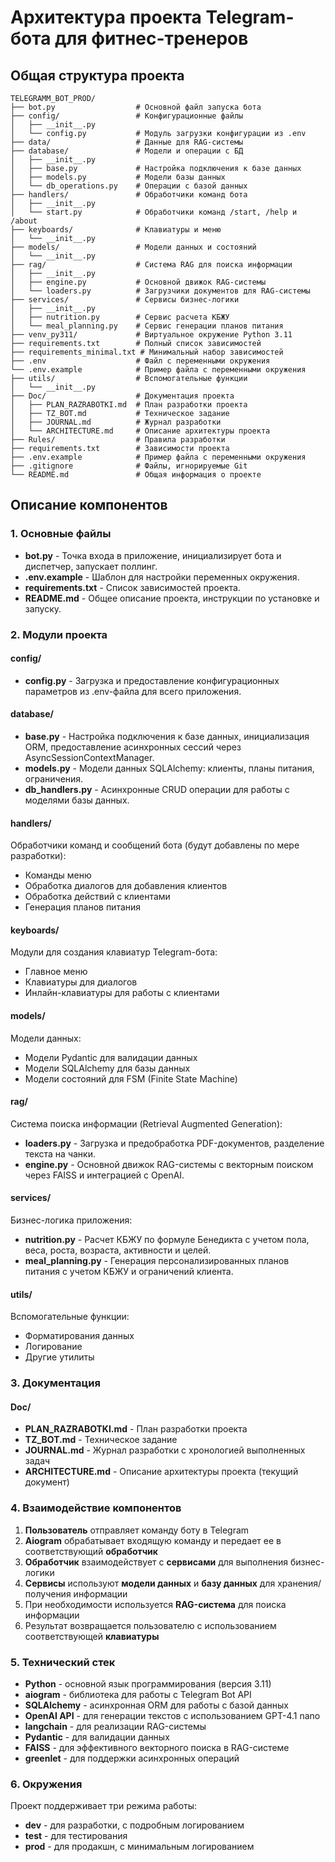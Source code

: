# Архитектура проекта Telegram-бота для фитнес-тренеров

## Общая структура проекта

```
TELEGRAMM_BOT_PROD/
├── bot.py                  # Основной файл запуска бота
├── config/                 # Конфигурационные файлы
│   ├── __init__.py
│   └── config.py           # Модуль загрузки конфигурации из .env
├── data/                   # Данные для RAG-системы
├── database/               # Модели и операции с БД
│   ├── __init__.py
│   ├── base.py             # Настройка подключения к базе данных
│   ├── models.py           # Модели базы данных
│   └── db_operations.py    # Операции с базой данных
├── handlers/               # Обработчики команд бота
│   ├── __init__.py
│   └── start.py            # Обработчики команд /start, /help и /about
├── keyboards/              # Клавиатуры и меню
│   └── __init__.py
├── models/                 # Модели данных и состояний
│   └── __init__.py
├── rag/                    # Система RAG для поиска информации
│   ├── __init__.py
│   ├── engine.py           # Основной движок RAG-системы
│   └── loaders.py          # Загрузчики документов для RAG-системы
├── services/               # Сервисы бизнес-логики
│   ├── __init__.py
│   ├── nutrition.py        # Сервис расчета КБЖУ
│   └── meal_planning.py    # Сервис генерации планов питания
├── venv_py311/             # Виртуальное окружение Python 3.11
├── requirements.txt        # Полный список зависимостей
├── requirements_minimal.txt # Минимальный набор зависимостей
├── .env                    # Файл с переменными окружения
└── .env.example            # Пример файла с переменными окружения
├── utils/                  # Вспомогательные функции
│   └── __init__.py
├── Doc/                    # Документация проекта
│   ├── PLAN_RAZRABOTKI.md  # План разработки проекта
│   ├── TZ_BOT.md           # Техническое задание
│   ├── JOURNAL.md          # Журнал разработки
│   └── ARCHITECTURE.md     # Описание архитектуры проекта
├── Rules/                  # Правила разработки
├── requirements.txt        # Зависимости проекта
├── .env.example            # Пример файла с переменными окружения
├── .gitignore              # Файлы, игнорируемые Git
└── README.md               # Общая информация о проекте
```

## Описание компонентов

### 1. Основные файлы

- **bot.py** - Точка входа в приложение, инициализирует бота и диспетчер, запускает поллинг.
- **.env.example** - Шаблон для настройки переменных окружения.
- **requirements.txt** - Список зависимостей проекта.
- **README.md** - Общее описание проекта, инструкции по установке и запуску.

### 2. Модули проекта

#### config/
- **config.py** - Загрузка и предоставление конфигурационных параметров из .env-файла для всего приложения.

#### database/
- **base.py** - Настройка подключения к базе данных, инициализация ORM, предоставление асинхронных сессий через AsyncSessionContextManager.
- **models.py** - Модели данных SQLAlchemy: клиенты, планы питания, ограничения.
- **db_handlers.py** - Асинхронные CRUD операции для работы с моделями базы данных.

#### handlers/
Обработчики команд и сообщений бота (будут добавлены по мере разработки):
- Команды меню
- Обработка диалогов для добавления клиентов
- Обработка действий с клиентами
- Генерация планов питания

#### keyboards/
Модули для создания клавиатур Telegram-бота:
- Главное меню
- Клавиатуры для диалогов
- Инлайн-клавиатуры для работы с клиентами

#### models/
Модели данных:
- Модели Pydantic для валидации данных
- Модели SQLAlchemy для базы данных
- Модели состояний для FSM (Finite State Machine)

#### rag/
Система поиска информации (Retrieval Augmented Generation):
- **loaders.py** - Загрузка и предобработка PDF-документов, разделение текста на чанки.
- **engine.py** - Основной движок RAG-системы с векторным поиском через FAISS и интеграцией с OpenAI.

#### services/
Бизнес-логика приложения:
- **nutrition.py** - Расчет КБЖУ по формуле Бенедикта с учетом пола, веса, роста, возраста, активности и целей.
- **meal_planning.py** - Генерация персонализированных планов питания с учетом КБЖУ и ограничений клиента.

#### utils/
Вспомогательные функции:
- Форматирования данных
- Логирование
- Другие утилиты

### 3. Документация

#### Doc/
- **PLAN_RAZRABOTKI.md** - План разработки проекта
- **TZ_BOT.md** - Техническое задание
- **JOURNAL.md** - Журнал разработки с хронологией выполненных задач
- **ARCHITECTURE.md** - Описание архитектуры проекта (текущий документ)

### 4. Взаимодействие компонентов

1. **Пользователь** отправляет команду боту в Telegram
2. **Aiogram** обрабатывает входящую команду и передает ее в соответствующий **обработчик**
3. **Обработчик** взаимодействует с **сервисами** для выполнения бизнес-логики
4. **Сервисы** используют **модели данных** и **базу данных** для хранения/получения информации
5. При необходимости используется **RAG-система** для поиска информации
6. Результат возвращается пользователю с использованием соответствующей **клавиатуры**

### 5. Технический стек

- **Python** - основной язык программирования (версия 3.11)
- **aiogram** - библиотека для работы с Telegram Bot API
- **SQLAlchemy** - асинхронная ORM для работы с базой данных
- **OpenAI API** - для генерации текстов с использованием GPT-4.1 nano
- **langchain** - для реализации RAG-системы
- **Pydantic** - для валидации данных
- **FAISS** - для эффективного векторного поиска в RAG-системе
- **greenlet** - для поддержки асинхронных операций

### 6. Окружения

Проект поддерживает три режима работы:
- **dev** - для разработки, с подробным логированием
- **test** - для тестирования
- **prod** - для продакшн, с минимальным логированием
